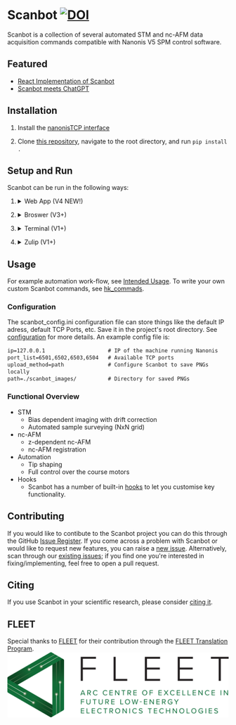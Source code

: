 # Scanbot       [![DOI](https://zenodo.org/badge/487719232.svg)](https://zenodo.org/badge/latestdoi/487719232)

Scanbot is a collection of several automated STM and nc-AFM data acquisition commands compatible with Nanonis V5 SPM control software.

## Featured
* [React Implementation of Scanbot](./featured/#web-app)<br>
* [Scanbot meets ChatGPT](./featured/#scanbot-meets-chatgpt)

## Installation
1.  Install the [nanonisTCP interface](https://github.com/New-Horizons-SPM/nanonisTCP)

2. Clone [this repository](https://github.com/New-Horizons-SPM/scanbot), navigate to the root directory, and run ```pip install .```

## Setup and Run
Scanbot can be run in the following ways:

1. <details>
    <summary>Web App (V4 NEW!)</summary>
    Scanbot has been implemented as a web application using [React](https://react.dev/).
    
    On Windows, the easiest way to use it is by [downloading and running the .exe](https://firebasestorage.googleapis.com/v0/b/scanbot-46390.appspot.com/o/scanbot-react%2FScanbot_V4.zip?alt=media&token=c65a5346-41bc-4dd8-b547-0cb598a031bd).
    
    Alternatively, you can install Scanbot from its source:

    1. Install node.js from [here](https://nodejs.org/en) or if you're using anaconda, run conda install conda-forge::nodejs
    2. Navigate to ```~/scanbot/scanbot``` and run ```npm install```
    3. Start the server: navigate to ```~/scanbot/server/``` and run ```python server.py```
    4. Start the web app: navigate to ```~/scanbot/scanbot/``` and run ```npm start```

    <br>

    <strong>Documentation available [here](./web-app)</strong>
  </details>

2. <details>
    <summary>Broswer (V3+)</summary>
    Thanks to [holoviz Panel](https://panel.holoviz.org/), Scanbot runs in a browser from V3 onwards.
    <br><br>
        1. Find the ```scanbot_interface.py``` script (up to V3: ```~/scanbot/scanbot/```, or in V4: ```~/scanbot/server/```)
        <br>
        2. Run ```python scanbot_interface.py -gui```
    <br><br>
    <strong>Documentation available [here](./gui)</strong>
  </details>

3. <details>
    <summary>Terminal (V1+)</summary>
    Running Scanbot from a terminal:
    <br><br>
    Run ```python scanbot_interface.py -c```

    <br>
    For a full list of Scanbot commands, see [commands](./commands). Alternatively run the ```help``` command or, for help with a specific command, run ```help <command_name>```.
  </details>

4. <details>
    <summary>Zulip (V1+)</summary>
    Running via zulip is the most flexible implementation of Scanbot. You can send commands and receive data in real time via chat streams.
    <br><br>
    1. Install zulip and zulip_bots
        
        ```pip install zulip```<br>
        ```pip install zulip_bots```
        
    2. [Create a zulip bot](https://zulip.com/help/add-a-bot-or-integration) and download the zuliprc file

    3. Add the following lines to scanbot_config.ini:
        
        ```zuliprc=<path_to_zuliprc>```<br>
        ```upload_method=zulip```

    4. Run ```python scanbot_interface.py -z```
    5. Run [commands](./commands) by sending messages to the Zulip bot

    <br>
    For a full list of Scanbot commands, see [commands](./commands). Alternatively run the ```help``` command or, for help with a specific command, run ```help <command_name>```.
  </details>

## Usage

For example automation work-flow, see [Intended Usage](./automation/#intended-usage). To write your own custom Scanbot commands, see [hk_commads](./hooks/#hk_commands).

### Configuration
The scanbot_config.ini configuration file can store things like the default IP adress, default TCP Ports, etc. Save it in the project's root directory.
See [configuration](./configuration.md) for more details.
An example config file is:
```
ip=127.0.0.1                    # IP of the machine running Nanonis
port_list=6501,6502,6503,6504   # Available TCP ports
upload_method=path              # Configure Scanbot to save PNGs locally
path=./scanbot_images/          # Directory for saved PNGs

```

### Functional Overview
* STM
    - Bias dependent imaging with drift correction
    - Automated sample surveying (NxN grid)
* nc-AFM
    - z-dependent nc-AFM
    - nc-AFM registration
* Automation
    - Tip shaping
    - Full control over the course motors
* Hooks
    - Scanbot has a number of built-in [hooks](./hooks) to let you customise key functionality.

## Contributing
If you would like to contibute to the Scanbot project you can do this through the GitHub [Issue Register](https://github.com/New-Horizons-SPM/scanbot/issues).
If you come across a problem with Scanbot or would like to request new features, you can raise a [new issue](https://github.com/New-Horizons-SPM/scanbot/issues/new).
Alternatively, scan through our [existing issues](https://github.com/New-Horizons-SPM/scanbot/issues); if you find one you're interested in fixing/implementing, feel free to open a pull request.

## Citing

If you use Scanbot in your scientific research, please consider [citing it](https://zenodo.org/badge/latestdoi/487719232).

## FLEET
Special thanks to [FLEET](https://www.fleet.org.au/) for their contribution through the [FLEET Translation Program](https://www.fleet.org.au/translation/#:~:text=A%20new%20FLEET%20program%20provides,translation%20skills%20in%20Centre%20membership.).
![FLEETLogo](fleet-logo.png)